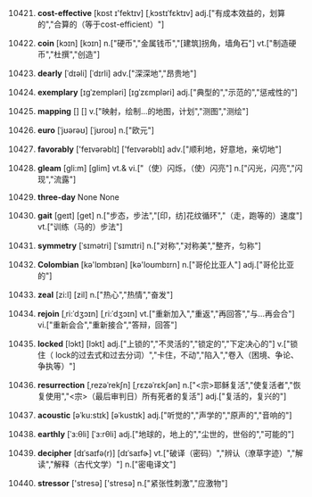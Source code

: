 10421. **cost-effective**
[kɒst ɪ'fektɪv]  [ˌkɔstɪˈfɛktɪv]
adj.["有成本效益的，划算的","合算的（等于cost-efficient）"]  

10422. **coin**
[kɔɪn]  [kɔɪn]
n.["硬币","金属钱币","[建筑]拐角，墙角石"]  vt.["制造硬币","杜撰","创造"]  

10423. **dearly**
[ˈdɪəli]  [ˈdɪrli]
adv.["深深地","昂贵地"]  

10424. **exemplary**
[ɪgˈzempləri]  [ɪɡˈzɛmpləri]
adj.["典型的","示范的","惩戒性的"]  

10425. **mapping**
[]  []
v.["映射，绘制…的地图，计划","测图","测绘"]  

10426. **euro**
[ˈjʊərəʊ]  [ˈjʊroʊ]
n.["欧元"]  

10427. **favorably**
['feɪvərəblɪ]  ['feɪvərəblɪ]
adv.["顺利地，好意地，亲切地"]  

10428. **gleam**
[gli:m]  [ɡlim]
vt.& vi.["（使）闪烁，（使）闪亮"]  n.["闪光，闪亮","闪现","流露"]  

10429. **three-day**
None
None

10430. **gait**
[geɪt]  [ɡet]
n.["步态，步法","[印，纺]花纹循环","（走，跑等的）速度"]  vt.["训练（马的）步法"]  

10431. **symmetry**
[ˈsɪmətri]  [ˈsɪmɪtri]
n.["对称","对称美","整齐，匀称"]  

10432. **Colombian**
[kə'lɒmbɪən]  [kə'loʊmbɪrn]
n.["哥伦比亚人"]  adj.["哥伦比亚的"]  

10433. **zeal**
[zi:l]  [zil]
n.["热心","热情","奋发"]  

10434. **rejoin**
[ˌri:ˈdʒɔɪn]  [ˌri:ˈdʒɔɪn]
vt.["重新加入","重返","再回答","与…再会合"]  vi.["重新会合","重新接合","答辩，回答"]  

10435. **locked**
[lɔkt]  [lɔkt]
adj.["上锁的","不灵活的","锁定的","下定决心的"]  v.["锁住（ lock的过去式和过去分词）","卡住，不动","陷入","卷入（困境、争论、争执等）"]  

10436. **resurrection**
[ˌrezəˈrekʃn]  [ˌrɛzəˈrɛkʃən]
n.["<宗>耶稣复活","使复活者","恢复使用","<宗>（最后审判日）所有死者的复活"]  adj.["复活的，复兴的"]  

10437. **acoustic**
[əˈku:stɪk]  [əˈkustɪk]
adj.["听觉的","声学的","原声的","音响的"]  

10438. **earthly**
[ˈɜ:θli]  [ˈɜ:rθli]
adj.["地球的，地上的","尘世的，世俗的","可能的"]  

10439. **decipher**
[dɪˈsaɪfə(r)]  [dɪˈsaɪfɚ]
vt.["破译（密码）","辨认（潦草字迹）","解读","解释（古代文学）"]  n.["密电译文"]  

10440. **stressor**
['stresə]  ['stresə]
n.["紧张性刺激","应激物"]  

